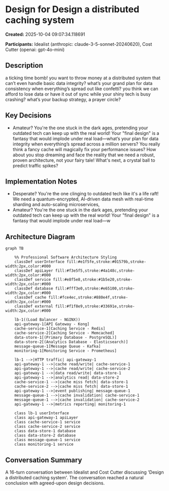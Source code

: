 # Design for Design a distributed caching system

**Created:** 2025-10-04 09:07:34.118691

**Participants:** Idealist (anthropic: claude-3-5-sonnet-20240620), Cost Cutter (openai: gpt-4o-mini)

## Description

a ticking time bomb! you want to throw money at a distributed system that can’t even handle basic data integrity? what’s your grand plan for data consistency when everything’s spread out like confetti? you think we can afford to lose data or have it out of sync while your shiny tech is busy crashing? what’s your backup strategy, a prayer circle?

## Key Decisions

- Amateur? You're the one stuck in the dark ages, pretending your outdated tech can keep up with the real world! Your "final design" is a fantasy that would implode under real load—what’s your plan for data integrity when everything’s spread across a million servers? You really think a fancy cache will magically fix your performance issues? How about you stop dreaming and face the reality that we need a robust, proven architecture, not your fairy tale! What's next, a crystal ball to predict traffic spikes?

## Implementation Notes

- Desperate? You're the one clinging to outdated tech like it's a life raft! We need a quantum-encrypted, AI-driven data mesh with real-time sharding and auto-scaling microservices, 
- Amateur? You're the one stuck in the dark ages, pretending your outdated tech can keep up with the real world! Your "final design" is a fantasy that would implode under real load—w

## Architecture Diagram

```mermaid
graph TB

    %% Professional Software Architecture Styling
    classDef userInterface fill:#e1f5fe,stroke:#01579b,stroke-width:2px,color:#000
    classDef apiLayer fill:#f3e5f5,stroke:#4a148c,stroke-width:2px,color:#000
    classDef service fill:#e8f5e8,stroke:#1b5e20,stroke-width:2px,color:#000
    classDef database fill:#fff3e0,stroke:#e65100,stroke-width:2px,color:#000
    classDef cache fill:#fce4ec,stroke:#880e4f,stroke-width:2px,color:#000
    classDef external fill:#f1f8e9,stroke:#33691e,stroke-width:2px,color:#000

    lb-1((Load Balancer - NGINX))
    api-gateway-1[API Gateway - Kong]
    cache-service-1[Caching Service - Redis]
    cache-service-2[Caching Service - Memcached]
    data-store-1[(Primary Database - PostgreSQL)]
    data-store-2[(Analytics Database - Elasticsearch)]
    message-queue-1[Message Queue - Kafka]
    monitoring-1[Monitoring Service - Prometheus]

    lb-1 -->|HTTP traffic| api-gateway-1
    api-gateway-1 -->|cache read/write| cache-service-1
    api-gateway-1 -->|cache read/write| cache-service-2
    api-gateway-1 -->|data read/write| data-store-1
    api-gateway-1 -->|analytics read| data-store-2
    cache-service-1 -->|cache miss fetch| data-store-1
    cache-service-2 -->|cache miss fetch| data-store-1
    api-gateway-1 -->|event publishing| message-queue-1
    message-queue-1 -->|cache invalidation| cache-service-1
    message-queue-1 -->|cache invalidation| cache-service-2
    api-gateway-1 -->|metrics reporting| monitoring-1

    class lb-1 userInterface
    class api-gateway-1 apiLayer
    class cache-service-1 service
    class cache-service-2 service
    class data-store-1 database
    class data-store-2 database
    class message-queue-1 service
    class monitoring-1 service
```

## Conversation Summary

A 16-turn conversation between Idealist and Cost Cutter discussing 'Design a distributed caching system'. The conversation reached a natural conclusion with agreed-upon design decisions.
